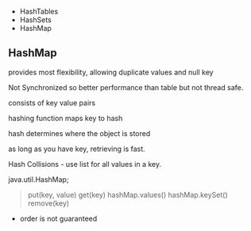 * HashTables
* HashSets
* HashMap

## HashMap
provides most flexibility, allowing duplicate values and null key

Not Synchronized so better performance than table but not thread safe.

consists of key value pairs

hashing function maps key to hash

hash determines where the object is stored

as long as you have key, retrieving is fast.

Hash Collisions - use list for all values in a key.

java.util.HashMap;

> put(key, value)
> get(key)
> hashMap.values()
> hashMap.keySet()
> remove(key)

* order is not guaranteed

